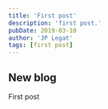 ```yaml
---
title: 'First post'
description: 'first post.'
pubDate: 2019-03-10
author: 'JP Legat'
tags: [first post]
---
```


## New blog

First post